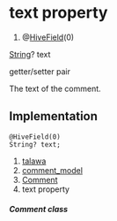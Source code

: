 
<div>

# text property

</div>


<div>

1.  @[HiveField](https://pub.dev/documentation/hive/2.2.3/hive/HiveField-class.html)(0)

</div>

[String](https://api.flutter.dev/flutter/dart-core/String-class.html)?
text


getter/setter pair




The text of the comment.



## Implementation

``` language-dart
@HiveField(0)
String? text;
```







1.  [talawa](../../index.html)
2.  [comment_model](../../models_comment_comment_model/)
3.  [Comment](../../models_comment_comment_model/Comment-class.html)
4.  text property

##### Comment class







